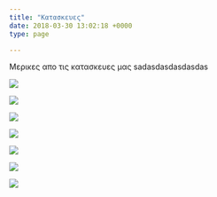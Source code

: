 ```yaml
---
title: "Κατασκευες"
date: 2018-03-30 13:02:18 +0000
type: page

---
```

Μερικες απο τις κατασκευες μας sadasdasdasdasdas

![](/images/steel.jpg)

![](/images/AnoxeidotiLantzaMe2Gournes.jpg)

![](/images/AnoxeidotiLantzaMe3Gournes.JPG)

![](/images/AnoxeidotiLantzaMe3Gournes.JPG)

![](/images/Filtra1.jpg)

![](/images/Filtra2.jpg)

![](/images/Fouska.jpg)